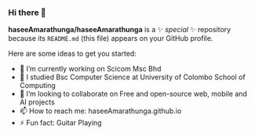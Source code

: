 ### Hi there 👋

**haseeAmarathunga/haseeAmarathunga** is a ✨ _special_ ✨ repository because its `README.md` (this file) appears on your GitHub profile.

Here are some ideas to get you started:

- 🔭 I’m currently working on Scicom Msc Bhd
- 🌱 I studied Bsc Computer Science at University of Colombo School of Computing
- 👯 I’m looking to collaborate on Free and open-source web, mobile and AI projects
- 📫 How to reach me: haseeAmarathunga.github.io
- ⚡ Fun fact: Guitar Playing
